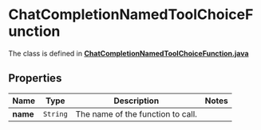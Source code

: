 

# ChatCompletionNamedToolChoiceFunction

The class is defined in **[ChatCompletionNamedToolChoiceFunction.java](../../src/main/java/org/openapitools/model/ChatCompletionNamedToolChoiceFunction.java)**

## Properties

Name | Type | Description | Notes
------------ | ------------- | ------------- | -------------
**name** | `String` | The name of the function to call. | 



